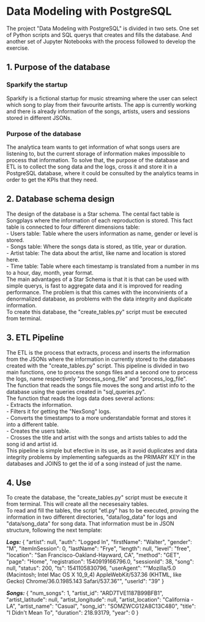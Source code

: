 # Data Modeling with PostgreSQL

The project "Data Modeling with PostgreSQL" is divided in two sets. One set of Python scripts and SQL querys that creates and fills the database. And another set of Jupyter Notebooks with the process followed to develop the exercise.  

## 1. Purpose of the database

### Sparkify the startup

Sparkify is a fictional startup for music streaming where the user can select which song to play from their favourite artists. The app is currently working and there is already information of the songs, artists, users and sessions stored in different JSONs.  


### Purpose of the database

The analytica team wants to get information of what songs users are listening to, but the current storage of information makes impossible to process that information. To solve that, the purpose of the database and ETL is to collect the song data and the logs, cross it and store it in a PostgreSQL database, where it could be consulted by the analytics teams in order to get the KPIs that they need.  


## 2. Database schema design

The design of the database is a Star schema. The cental fact table is Songplays where the information of each reproduction is stored. This fact table is connected to four different dimensions table:  
        - Users table: Table where the users information as name, gender or level is stored.  
        - Songs table: Where the songs data is stored, as title, year or duration.  
        - Artist table: The data about the artist, like name and location is stored here.  
        - Time table: Table where each timestamp is translated from a number in ms to a hour, day, month, year format.  
The main advantages of a Star Schema is that it is that can be used with simple querys, is fast to aggregate data and it is improved for reading performance. The problem is that this cames with the inconvinients of a denormalized database, as problems with the data integrity and duplicate information.  
To create this database, the "create_tables.py" script must be executed from terminal.  


## 3. ETL Pipeline

The ETL is the process that extracts, process and inserts the information from the JSONs where the information in currently stored to the databases created with the "create_tables.py" script.  This pipeline is divided in two main functions, one to process the songs files and a second one to process the logs, name respectively "process_song_file" and "process_log_file".  
The function that reads the songs file moves the song and artist info to the database using the queries created in "sql_queries.py".  
The function that reads the logs data does several actions:  
    - Extracts the information.  
    - Filters it for getting the "NexSong" logs.  
    - Converts the timestamps to a more understandable format and stores it into a different table.  
    - Creates the users table.  
    - Crosses the title and artist with the songs and artists tables to add the song id and artist id.  
This pipeline is simple but efective in its use, as it avoid duplicates and data integrity problems by implementing safeguards as the PRIMARY KEY in the databases and JOINS to get the id of a song instead of just the name.  

## 4. Use
    
To create the database, the "create_tables.py" script must be execute it from terminal. This will create all the necesesairy tables.  
To read and fill the tables, the script "etl.py" has to be executed, proving the information in two different directories, "data/log_data" for logs and "data/song_data" for song data. That information must be in JSON structure, following the next template:  

***Logs:***
    {
        "artist": null,
        "auth": "Logged In",
        "firstName": "Walter",
        "gender": "M",
        "itemInSession": 0,
        "lastName": "Frye",
        "length": null,
        "level": "free",
        "location": "San Francisco-Oakland-Hayward, CA",
        "method": "GET",
        "page": "Home",
        "registration": 1540919166796.0,
        "sessionId": 38,
        "song": null,
        "status": 200,
        "ts": 1541105830796,
        "userAgent": "\"Mozilla\/5.0 (Macintosh; Intel Mac OS X 10_9_4) AppleWebKit\/537.36 (KHTML, like Gecko) Chrome\/36.0.1985.143 Safari\/537.36\"",
        "userId": "39"
    }

***Songs:***
    {
        "num_songs": 1,
        "artist_id": "ARD7TVE1187B99BFB1",
        "artist_latitude": null,
        "artist_longitude": null,
        "artist_location": "California - LA",
        "artist_name": "Casual",
        "song_id": "SOMZWCG12A8C13C480",
        "title": "I Didn't Mean To",
        "duration": 218.93179,
        "year": 0
    }
